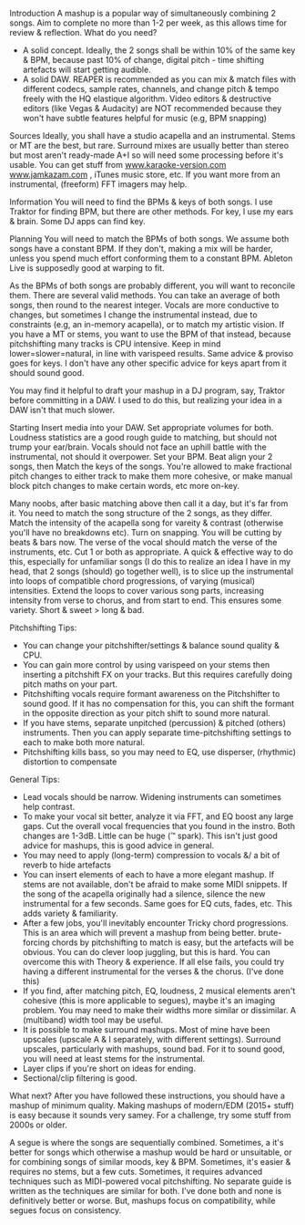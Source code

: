 ﻿Introduction
A mashup is a popular way of simultaneously combining 2 songs. Aim to complete no more than 1-2 per week, as this allows time for review & reflection. What do you need?
* A solid concept. Ideally, the 2 songs shall be within 10% of the same key & BPM, because past 10% of change, digital pitch - time shifting artefacts will start getting audible.
* A solid DAW. REAPER is recommended as you can mix & match files with different codecs, sample rates, channels, and change pitch & tempo freely with the HQ elastique algorithm. Video editors & destructive editors (like Vegas & Audacity) are NOT recommended because they won't have subtle features helpful for music (e.g, BPM snapping)


Sources
Ideally, you shall have a studio acapella and an instrumental. Stems or MT are the best, but rare. Surround mixes are usually better than stereo but most aren't ready-made A+I so will need some processing before it's usable. You can get stuff from www.karaoke-version.com www.jamkazam.com , iTunes music store, etc. If you want more from an instrumental, (freeform) FFT imagers may help.


Information
You will need to find the BPMs & keys of both songs. I use Traktor for finding BPM, but there are other methods. For key, I use my ears & brain. Some DJ apps can find key.


Planning
You will need to match the BPMs of both songs. We assume both songs have a constant BPM. If they don't, making a mix will be harder, unless you spend much effort conforming them to a constant BPM. Ableton Live is supposedly good at warping to fit. 


As the BPMs of both songs are probably different, you will want to reconcile them. There are several valid methods. You can take an average of both songs, then round to the nearest integer. Vocals are more conductive to changes, but sometimes I change the instrumental instead, due to constraints (e.g, an in-memory acapella), or to match my artistic vision. If you have a MT or stems, you want to use the BPM of that instead, because pitchshifting many tracks is CPU intensive. Keep in mind lower=slower=natural, in line with varispeed results. Same advice & proviso goes for keys. I don't have any other specific advice for keys apart from it should sound good. 


You may find it helpful to draft your mashup in a DJ program, say, Traktor before committing in a DAW. I used to do this, but realizing your idea in a DAW isn't that much slower.


Starting
Insert media into your DAW. Set appropriate volumes for both. Loudness statistics are a good rough guide to matching, but should not trump your ear/brain. Vocals should not face an uphill battle with the instrumental, not should it overpower. Set your BPM. Beat align your 2 songs, then Match the keys of the songs. You're allowed to make fractional pitch changes to either track to make them more cohesive, or make manual block pitch changes to make certain words, etc more on-key.


Many noobs, after basic matching above then call it a day, but it's far from it. You need to match the song structure of the 2 songs, as they differ. Match the intensity of the acapella song for vareity & contrast (otherwise you'll have no breakdowns etc). Turn on snapping. You will be cutting by beats & bars now. The verse of the vocal should match the verse of the instruments, etc. Cut 1 or both as appropriate. A quick & effective way to do this, especially for unfamiliar songs (I do this to realize an idea I have in my head, that 2 songs (should) go together well), is to slice up the instrumental into loops of compatible chord progressions, of varying (musical) intensities. Extend the loops to cover various song parts, increasing intensity from verse to chorus, and from start to end. This ensures some variety. Short & sweet > long & bad.


Pitchshifting Tips:
* You can change your pitchshifter/settings & balance sound quality & CPU.
* You can gain more control by using varispeed on your stems then inserting a pitchshift FX on your tracks. But this requires carefully doing pitch maths on your part.
* Pitchshifting vocals require formant awareness on the Pitchshifter to sound good. If it has no compensation for this, you can shift the formant in the opposite direction as your pitch shift to sound more natural.
* If you have stems, separate unpitched (percussion) & pitched (others) instruments. Then you can apply separate time-pitchshifting settings to each to make both more natural.
* Pitchshifting kills bass, so you may need to EQ, use disperser, (rhythmic) distortion to compensate


General Tips:
* Lead vocals should be narrow. Widening instruments can sometimes help contrast.
* To make your vocal sit better, analyze it via FFT, and EQ boost any large gaps. Cut the overall vocal frequencies that you found in the instro. Both changes are 1-3dB. Little can be huge (™ spark). This isn't just good advice for mashups, this is good advice in general.
* You may need to apply (long-term) compression to vocals &/ a bit of reverb to hide artefacts
* You can insert elements of each to have a more elegant mashup. If stems are not available, don't be afraid to make some MIDI snippets. If the song of the acapella originally had a silence, silence the new instrumental for a few seconds. Same goes for EQ cuts, fades, etc. This adds variety & familiarity.
* After a few jobs, you'll inevitably encounter Tricky chord progressions. This is an area which will prevent a mashup from being better. brute-forcing chords by pitchshifting to match is easy, but the artefacts will be obvious. You can do clever loop juggling, but this is hard. You can overcome this with Theory & experience. If all else fails, you could try having a different instrumental for the verses & the chorus. (I've done this)
* If you find, after matching pitch, EQ, loudness, 2 musical elements aren't cohesive (this is more applicable to segues), maybe it's an imaging problem. You may need to make their widths more similar or dissimilar. A (multiband) width tool may be useful.
* It is possible to make surround mashups. Most of mine have been upscales (upscale A & I separately, with different settings). Surround upscales, particularly with mashups, sound bad. For it to sound good, you will need at least stems for the instrumental.
* Layer clips if you're short on ideas for ending.
* Sectional/clip filtering is good.


What next?
After you have followed these instructions, you should have a mashup of minimum quality. Making mashups of modern/EDM (2015+ stuff) is easy because it sounds very samey. For a challenge, try some stuff from 2000s or older.


A segue is where the songs are sequentially combined. Sometimes, a it's better for songs which otherwise a mashup would be hard or unsuitable, or for combining songs of similar moods, key & BPM. Sometimes, it's easier & requires no stems, but a few cuts. Sometimes, it requires advanced techniques such as MIDI-powered vocal pitchshifting. No separate guide is written as the techniques are similar for both. I've done both and none is definitively better or worse. But, mashups focus on compatibility, while segues focus on consistency.